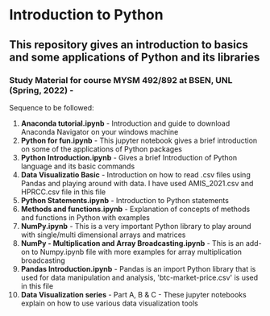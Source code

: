 # Introduction to Python
## This repository gives an introduction to basics and some applications of Python and its libraries 
### Study Material for course MYSM 492/892 at BSEN, UNL (Spring, 2022) - <br>

Sequence to be followed:
  1. <b>Anaconda tutorial.ipynb</b> - Introduction and guide to download Anaconda Navigator on your windows machine
  2. <b>Python for fun.ipynb</b> - This jupyter notebook gives a brief introduction on some of the applications of Python packages
  3. <b>Python Introduction.ipynb</b> - Gives a brief Introduction of Python language and its basic commands
  4. <b>Data Visualizatio Basic</b> - Introduction on how to read .csv files using Pandas and playing around with data. I have used AMIS_2021.csv and HPRCC.csv file in this file
  5. <b>Python Statements.ipynb</b> - Introduction to Python statements
  6. <b>Methods and functions.ipynb</b> - Explanation of concepts of methods and functions in Python with examples
  7. <b>NumPy.ipynb</b> - This is a very important Python library to play around with single/multi dimensional arrays and matrices
  8. <b>NumPy - Multiplication and Array Broadcasting.ipynb</b> - This is an add-on to Numpy.ipynb file with more examples for array multiplication broadcasting
  9. <b>Pandas Introduction.ipynb</b> - Pandas is an import Python library that is used for data manipulation and analysis, 'btc-market-price.csv' is used in this file
  10. <b>Data Visualization series</b> - Part A, B & C - These jupyter notebooks explain on how to use various data visualization tools
